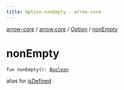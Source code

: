 ```yaml
---
title: Option.nonEmpty - arrow-core
---
```


[arrow-core](../../index.html) / [arrow.core](../index.html) / [Option](index.html) / [nonEmpty](./non-empty.html)

# nonEmpty

`fun nonEmpty(): `[`Boolean`](https://kotlinlang.org/api/latest/jvm/stdlib/kotlin/-boolean/index.html)

alias for [isDefined](is-defined.html)

